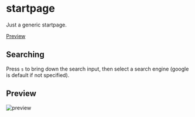 # startpage
Just a generic startpage.

[Preview](https://0-l.github.io/startpage/)

## Searching
Press `s` to bring down the search input, then select a search engine (google is default if not specified).

## Preview

![preview](https://i.imgur.com/HaMWFpG.png)

